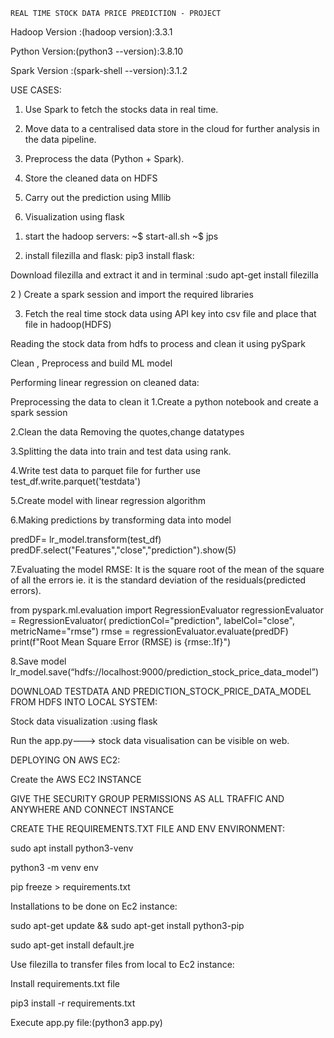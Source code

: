    REAL TIME STOCK DATA PRICE PREDICTION - PROJECT 

Hadoop Version :(hadoop version):3.3.1

Python Version:(python3 --version):3.8.10

Spark Version :(spark-shell --version):3.1.2


USE CASES:

1. Use Spark to fetch the stocks data in real time.

2. Move data to a centralised data store in the cloud for further analysis in the data pipeline.

3. Preprocess the data (Python + Spark).

4. Store the cleaned data on HDFS

5. Carry out the prediction using Mllib

6. Visualization using flask

 1) start the hadoop servers:
               ~$ start-all.sh
                 ~$ jps
                 
2) install filezilla and flask:
	pip3 install flask:

Download filezilla and extract it and in terminal :sudo apt-get install filezilla

2 )  Create a spark session and import the required libraries

3) Fetch the real time stock data using API key into csv file and place that file in hadoop(HDFS)

Reading the stock data from hdfs to process and clean it using pySpark

Clean , Preprocess and build ML model

Performing linear regression on cleaned data:

Preprocessing the data to clean it
 1.Create a python notebook and create a spark session 

 2.Clean the data Removing the quotes,change datatypes 

 3.Splitting the data into train and test data using rank. 

 4.Write test data to parquet file for further use test_df.write.parquet('testdata')

 5.Create model with linear regression algorithm 
 
 6.Making predictions by transforming data into model
 
  predDF= lr_model.transform(test_df)  predDF.select("Features","close","prediction").show(5)

 7.Evaluating the model RMSE: It is the square root of the mean of the square of all the errors ie. it is the standard deviation of the residuals(predicted errors). 

from pyspark.ml.evaluation import RegressionEvaluator regressionEvaluator = RegressionEvaluator( predictionCol="prediction", labelCol="close", metricName="rmse") rmse = regressionEvaluator.evaluate(predDF) print(f"Root Mean Square Error (RMSE) is {rmse:.1f}")

8.Save model
    lr_model.save(“hdfs://localhost:9000/prediction_stock_price_data_model”)

DOWNLOAD TESTDATA AND PREDICTION_STOCK_PRICE_DATA_MODEL FROM HDFS INTO LOCAL SYSTEM:

Stock data visualization :using flask

Run the app.py---> stock data visualisation can be visible on web.



  DEPLOYING ON AWS EC2:
  
  Create the AWS EC2 INSTANCE 
  
  GIVE THE SECURITY GROUP PERMISSIONS AS ALL TRAFFIC AND ANYWHERE AND CONNECT INSTANCE
  
  CREATE THE REQUIREMENTS.TXT FILE AND ENV ENVIRONMENT:
   
   sudo apt install python3-venv

   python3 -m venv env

   pip freeze > requirements.txt
   
   Installations to be done on Ec2 instance:

sudo apt-get update && sudo apt-get install python3-pip

sudo apt-get install default.jre

Use filezilla to transfer files from local to Ec2 instance:


Install requirements.txt file 

pip3 install -r requirements.txt

Execute app.py file:(python3 app.py)









  






